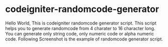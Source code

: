 # codeigniter-randomcode-generator
Hello World, This is codeigniter randomcode generator script. This script helps you to generate randomcode from 4 charater to 16 character long. You can generate only string code, only numeric code or alpha numeric code. Following Screenshot is the example of randomcode generator script.
